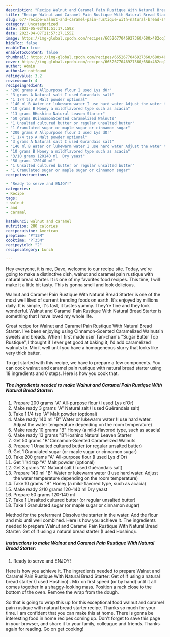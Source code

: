 ```yaml
---
description: "Recipe Walnut and Caramel Pain Rustique With Natural Bread Starter yang Delicious"
title: "Recipe Walnut and Caramel Pain Rustique With Natural Bread Starter yang Delicious"
slug: 677-recipe-walnut-and-caramel-pain-rustique-with-natural-bread-starter-yang-delicious
category: Uncategorized
date: 2023-05-02T01:51:17.159Z
date: 2023-04-07T21:57:27.155Z
image: https://img-global.cpcdn.com/recipes/6652677046927360/680x482cq70/walnut-and-caramel-pain-rustique-with-natural-bread-starter-recipe-main-photo.jpg
hideToc: false
enableToc: true
enableTocContent: false
thumbnail: https://img-global.cpcdn.com/recipes/6652677046927360/680x482cq70/walnut-and-caramel-pain-rustique-with-natural-bread-starter-recipe-main-photo.jpg
cover: https://img-global.cpcdn.com/recipes/6652677046927360/680x482cq70/walnut-and-caramel-pain-rustique-with-natural-bread-starter-recipe-main-photo.jpg
author: Admin
authorAv: notfound
ratingvalue: 3.2
reviewcount: 4
recipeingredient:
- "200 grams A Allpurpose flour I used Lys dOr"
- "3 grams A Natural salt I used Gurandais salt"
- "1 1/4 tsp A Malt powder optional"
- "140 ml B Water or lukewarm water I use hard water Adjust the water temperature depending on the room temperature"
- "10 grams B Honey a mildflavored type such as acacia"
- "13 grams BHoshino Natural Leaven Starter"
- "50 grams BCinnamonScented Caramelized Walnuts"
- "1 Unsalted cultured butter or regular unsalted butter"
- "1 Granulated sugar or maple sugar or cinnamon sugar"
- "200 grams A Allpurpose flour I used Lys dOr"
- "1 1/4 tsp A Malt powder optional"
- "3 grams A Natural salt I used Gurandais salt"
- "140 ml B Water or lukewarm water I use hard water Adjust the water temperature depending on the room temperature"
- "10 grams B Honey a mildflavored type such as acacia"
- "3/10 grams 120140 ml  Dry yeast"
- "50 grams 120140 ml"
- "1 Unsalted cultured butter or regular unsalted butter"
- "1 Granulated sugar or maple sugar or cinnamon sugar"
recipeinstructions:

- "Ready to serve and ENJOY!"
categories:
- Recipe
tags:
- walnut
- and
- caramel

katakunci: walnut and caramel 
nutrition: 280 calories
recipecuisine: American
preptime: "PT13M"
cooktime: "PT35M"
recipeyield: "2"
recipecategory: Lunch

---
```



Hey everyone, it is me, Dave, welcome to our recipe site. Today, we're going to make a distinctive dish, walnut and caramel pain rustique with natural bread starter. It is one of my favorites food recipes. This time, I will make it a little bit tasty. This is gonna smell and look delicious.

Walnut and Caramel Pain Rustique With Natural Bread Starter is one of the most well liked of current trending foods on earth. It's enjoyed by millions daily. It is simple, it's fast, it tastes yummy. They're fine and they look wonderful. Walnut and Caramel Pain Rustique With Natural Bread Starter is something that I have loved my whole life.

Great recipe for Walnut and Caramel Pain Rustique With Natural Bread Starter. I&#39;ve been enjoying using Cinnamon-Scented Caramelized Walnutsin sweets and breads. When I first made user Tan-chan&#39;s &#34;Sugar Butter Top Rustique&#34;, I thought if I ever get good at baking it, I&#39;d add caramelized walnuts to. Mix it well until you have a homogeneous slurry that looks like very thick batter.


To get started with this recipe, we have to prepare a few components. You can cook walnut and caramel pain rustique with natural bread starter using 18 ingredients and 0 steps. Here is how you cook that.

<!--inarticleads1-->

##### The ingredients needed to make Walnut and Caramel Pain Rustique With Natural Bread Starter:

1. Prepare 200 grams &#34;A&#34; All-purpose flour (I used Lys d&#39;Or)
1. Make ready 3 grams &#34;A&#34; Natural salt (I used Guérandais salt)
1. Take 1 1/4 tsp &#34;A&#34; Malt powder (optional)
1. Make ready 140 ml &#34;B&#34; Water or lukewarm water (I use hard water. Adjust the water temperature depending on the room temperature)
1. Make ready 10 grams &#34;B&#34; Honey (a mild-flavored type, such as acacia)
1. Make ready 13 grams &#34;B&#34;Hoshino Natural Leaven Starter
1. Get 50 grams &#34;B&#34;Cinnamon-Scented Caramelized Walnuts
1. Prepare 1 Unsalted cultured butter (or regular unsalted butter)
1. Get 1 Granulated sugar (or maple sugar or cinnamon sugar)
1. Take 200 grams &#34;A&#34; All-purpose flour (I used Lys d&#39;Or)
1. Get 1 1/4 tsp &#34;A&#34; Malt powder (optional)
1. Get 3 grams &#34;A&#34; Natural salt (I used Guérandais salt)
1. Prepare 140 ml &#34;B&#34; Water or lukewarm water (I use hard water. Adjust the water temperature depending on the room temperature)
1. Take 10 grams &#34;B&#34; Honey (a mild-flavored type, such as acacia)
1. Make ready 3/10 grams 120-140 ml  Dry yeast
1. Prepare 50 grams 120-140 ml
1. Take 1 Unsalted cultured butter (or regular unsalted butter)
1. Take 1 Granulated sugar (or maple sugar or cinnamon sugar)


Method for the preferment Dissolve the starter in the water. Add the flour and mix until well combined. Here is how you achieve it. The ingredients needed to prepare Walnut and Caramel Pain Rustique With Natural Bread Starter: Get of If using a natural bread starter (I used Hoshino):. 

<!--inarticleads2-->

##### Instructions to make Walnut and Caramel Pain Rustique With Natural Bread Starter:


1. Ready to serve and ENJOY!

Here is how you achieve it. The ingredients needed to prepare Walnut and Caramel Pain Rustique With Natural Bread Starter: Get of If using a natural bread starter (I used Hoshino):. Mix on first speed (or by hand) until it all comes together in a shaggy-looking mass. Position a rack close to the bottom of the oven. Remove the wrap from the dough. 

So that is going to wrap this up for this exceptional food walnut and caramel pain rustique with natural bread starter recipe. Thanks so much for your time. I am confident that you can make this at home. There is gonna be interesting food in home recipes coming up. Don't forget to save this page in your browser, and share it to your family, colleague and friends. Thanks again for reading. Go on get cooking!
